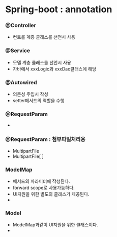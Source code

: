 # Spring-boot : annotation

### @Controller

* 컨트롤 계층 클래스를 선언시 사용

### @Service

* 모델 계층 클래스를 선언시 사용
* 자바에서 xxxLogic과 xxxDao클래스에 해당

### @Autowired

* 의존성 주입시 작성
* setter메서드의 역할을 수행

### @RequestParam

* 
### @RequestParam : 첨부파일처리용

* MultipartFile
* MultipartFile\[ \]

### ModelMap

* 메서드의 파라미터에 작성된다.
* forward scope로 사용가능하다.
* UI지원을 위한 별도의 클래스가 제공된다.
* 
### Model

* ModelMap과같이 UI지원을 위한 클래스이다.
* 
